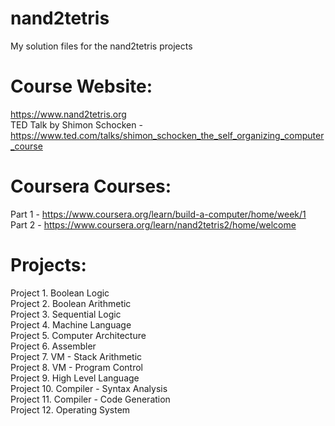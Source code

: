 # nand2tetris
My solution files for the nand2tetris projects

Course Website:
===============
https://www.nand2tetris.org<br>
TED Talk by Shimon Schocken - https://www.ted.com/talks/shimon_schocken_the_self_organizing_computer_course 

Coursera Courses:
=================
Part 1 - https://www.coursera.org/learn/build-a-computer/home/week/1 <br>
Part 2 - https://www.coursera.org/learn/nand2tetris2/home/welcome 

Projects:
=========
Project 1. Boolean Logic<br>
Project 2. Boolean Arithmetic<br>
Project 3. Sequential Logic<br>
Project 4. Machine Language<br>
Project 5. Computer Architecture<br>
Project 6. Assembler<br>
Project 7. VM - Stack Arithmetic<br>
Project 8. VM - Program Control<br>
Project 9. High Level Language<br>
Project 10. Compiler - Syntax Analysis<br>
Project 11. Compiler - Code Generation<br>
Project 12. Operating System<br>
